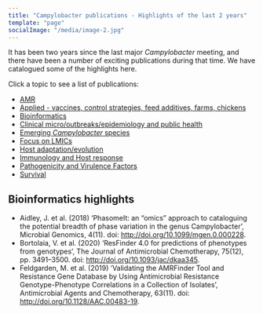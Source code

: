 ```yaml
---
title: "Campylobacter publications - Highlights of the last 2 years"
template: "page"
socialImage: "/media/image-2.jpg"
---
```

It has been two years since the last major *Campylobacter* meeting, and there have been a number of exciting publications during that time. We have catalogued some of the highlights here. 

Click a topic to see a list of publications:

* [AMR](/pages/literature/amr)
* [Applied - vaccines, control strategies, feed additives, farms, chickens](/pages/literature/applied)
* [Bioinformatics](/pages/literature/bioinformatics)
* [Clinical micro/outbreaks/epidemiology and public health](/pages/literature/clinical)
* [Emerging *Campylobacter* species](/pages/literature/emerging)
* [Focus on LMICs](/pages/literature/lmics)
* [Host adaptation/evolution](/pages/literature/evolution)
* [Immunology and Host response](/pages/literature/immunology)
* [Pathogenicity and Virulence Factors](/pages/literature/pathogenicity)
* [Survival](/pages/literature/survival)

## Bioinformatics highlights
* Aidley, J. et al. (2018) ‘PhasomeIt: an “omics” approach to cataloguing the potential breadth of phase variation in the genus Campylobacter’, Microbial Genomics, 4(11). doi: http://doi.org/10.1099/mgen.0.000228.
* Bortolaia, V. et al. (2020) ‘ResFinder 4.0 for predictions of phenotypes from genotypes’, The Journal of Antimicrobial Chemotherapy, 75(12), pp. 3491–3500. doi: http://doi.org/10.1093/jac/dkaa345.
* Feldgarden, M. et al. (2019) ‘Validating the AMRFinder Tool and Resistance Gene Database by Using Antimicrobial Resistance Genotype-Phenotype Correlations in a Collection of Isolates’, Antimicrobial Agents and Chemotherapy, 63(11). doi: http://doi.org/10.1128/AAC.00483-19.